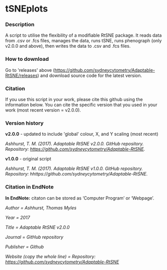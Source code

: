 # tSNEplots
### Description ###
A script to utilise the flexibility of a modifiable RtSNE package. It reads data from .csv or .fcs files, manages the data, runs tSNE, runs phenograph (only v2.0.0 and above), then writes the data to .csv and .fcs files.

### How to download ###
Go to 'releases' above (https://github.com/sydneycytometry/Adaptable-RtSNE/releases) and download source code for the latest version. 

### Citation ###
If you use this script in your work, please cite this github using the information below. You can cite the specific version that you used in your work (most recent version = v2.0.0).


### Version history ###

**v2.0.0** - updated to include 'global' colour, X, and Y scaling (most recent)

*Ashhurst, T. M. (2017). Adaptable RtSNE v2.0.0. GitHub repository. Repository: https://github.com/sydneycytometry/Adaptable-RtSNE.*

**v1.0.0** - original script

*Ashhurst, T. M. (2017). Adaptable RtSNE v1.0.0. GitHub repository. Repository: hhttps://github.com/sydneycytometry/Adaptable-RtSNE.*


### Citation in EndNote ###


**In EndNote:** citaton can be stored as ‘Computer Program’ or ‘Webpage’.

*Author =					                Ashhurst, Thomas Myles*

*Year =						                2017*

*Title =						              Adaptable RtSNE v2.0.0*

*Journal = 				                GitHub repository*

*Publisher = 			                Github*

*Website (copy the whole line) = 	Repository: https://github.com/sydneycytometry/Adaptable-RtSNE*

